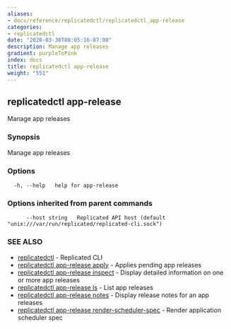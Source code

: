 ```yaml
---
aliases:
- docs/reference/replicatedctl/replicatedctl_app-release
categories:
- replicatedctl
date: "2020-03-30T08:05:16-07:00"
description: Manage app releases
gradient: purpleToPink
index: docs
title: replicatedctl app-release
weight: "551"
---
```


## replicatedctl app-release

Manage app releases

### Synopsis

Manage app releases

### Options

```
  -h, --help   help for app-release
```

### Options inherited from parent commands

```
      --host string   Replicated API host (default "unix:///var/run/replicated/replicated-cli.sock")
```

### SEE ALSO

* [replicatedctl](/api/replicatedctl/)	 - Replicated CLI
* [replicatedctl app-release apply](/api/replicatedctl/replicatedctl_app-release_apply/)	 - Applies pending app releases
* [replicatedctl app-release inspect](/api/replicatedctl/replicatedctl_app-release_inspect/)	 - Display detailed information on one or more app releases
* [replicatedctl app-release ls](/api/replicatedctl/replicatedctl_app-release_ls/)	 - List app releases
* [replicatedctl app-release notes](/api/replicatedctl/replicatedctl_app-release_notes/)	 - Display release notes for an app releases
* [replicatedctl app-release render-scheduler-spec](/api/replicatedctl/replicatedctl_app-release_render-scheduler-spec/)	 - Render application scheduler spec

